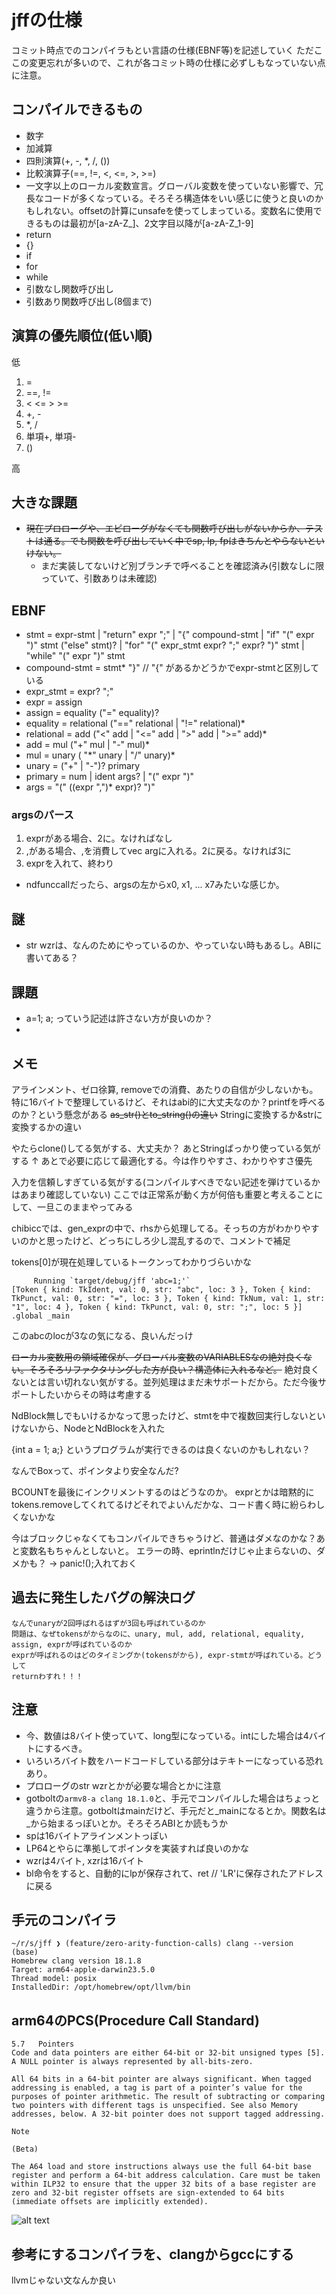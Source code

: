 # jffの仕様
コミット時点でのコンパイラもとい言語の仕様(EBNF等)を記述していく
ただここの変更忘れが多いので、これが各コミット時の仕様に必ずしもなっていない点に注意。

## コンパイルできるもの
- 数字
- 加減算
- 四則演算(+, -, *, /, ())
- 比較演算子(==, !=, <, <=, >, >=)
- 一文字以上のローカル変数宣言。グローバル変数を使っていない影響で、冗長なコードが多くなっている。そろそろ構造体をいい感じに使うと良いのかもしれない。offsetの計算にunsafeを使ってしまっている。変数名に使用できるものは最初が[a-zA-Z_]、2文字目以降が[a-zA-Z_1-9]
- return
- {}
- if
- for
- while
- 引数なし関数呼び出し
- 引数あり関数呼び出し(8個まで)

## 演算の優先順位(低い順)
低
1. =
2. ==, !=
3. < <= > >=
4. +, -
5. *, /
6. 単項+, 単項-
7. ()

高

## 大きな課題
- ~~現在プロローグや、エピローグがなくても関数呼び出しがないからか、テストは通る。でも関数を呼び出していく中でsp, lp, fpはきちんとやらないといけない。~~
  - まだ実装してないけど別ブランチで呼べることを確認済み(引数なしに限っていて、引数ありは未確認)

## EBNF
- stmt = expr-stmt | "return" expr ";" | "{" compound-stmt | "if" "(" expr ")" stmt ("else" stmt)? | "for" "(" expr_stmt expr? ";" expr? ")" stmt | "while" "(" expr ")" stmt
- compound-stmt = stmt* "}" // "{" があるかどうかでexpr-stmtと区別している
- expr_stmt = expr? ";"
- expr = assign
- assign = equality ("=" equality)?
- equality = relational ("==" relational | "!=" relational)*
- relational = add ("<" add | "<=" add | ">" add | ">=" add)*
- add = mul ("+" mul | "-" mul)*
- mul = unary ( "\*" unary | "/" unary)*
- unary = ("+" | "-")? primary
- primary = num | ident args? | "(" expr ")"
- args = "(" ((expr ",")* expr)? ")"

### argsのパース
1. exprがある場合、2に。なければなし
2. ,がある場合、,を消費してvec argに入れる。2に戻る。なければ3に
3. exprを入れて、終わり

- ndfunccallだったら、argsの左からx0, x1, ... x7みたいな感じか。


## 謎
- str wzrは、なんのためにやっているのか、やっていない時もあるし。ABIに書いてある？

## 課題
- a=1; a; っていう記述は許さない方が良いのか？
- 

## メモ
アラインメント、ゼロ徐算, removeでの消費、あたりの自信が少しないかも。
特に16バイトで整理しているけど、それはabi的に大丈夫なのか？printfを呼べるのか？という懸念がある
~~as_str()とto_string()の違い~~ Stringに変換するか&strに変換するかの違い

やたらclone()してる気がする、大丈夫か？
あとStringばっかり使っている気がする
↑ あとで必要に応じて最適化する。今は作りやすさ、わかりやすさ優先


入力を信頼しすぎている気がする(コンパイルすべきでない記述を弾けているかはあまり確認していない)
ここでは正常系が動く方が何倍も重要と考えることにして、一旦このままやってみる

chibiccでは、gen_exprの中で、rhsから処理してる。そっちの方がわかりやすいのかと思ったけど、どっちにしろ少し混乱するので、コメントで補足


tokens[0]が現在処理しているトークンってわかりづらいかな


```
     Running `target/debug/jff 'abc=1;'`
[Token { kind: TkIdent, val: 0, str: "abc", loc: 3 }, Token { kind: TkPunct, val: 0, str: "=", loc: 3 }, Token { kind: TkNum, val: 1, str: "1", loc: 4 }, Token { kind: TkPunct, val: 0, str: ";", loc: 5 }]
.global _main
```
このabcのlocが3なの気になる、良いんだっけ

~~ローカル変数用の領域確保が、グローバル変数のVARIABLESなの絶対良くない。そろそろリファクタリングした方が良い？構造体に入れるなど。~~ 絶対良くないとは言い切れない気がする。並列処理はまだ未サポートだから。ただ今後サポートしたいからその時は考慮する

NdBlock無しでもいけるかなって思ったけど、stmtを中で複数回実行しないといけないから、NodeとNdBlockを入れた

{int a = 1; a;} というプログラムが実行できるのは良くないのかもしれない？

なんでBoxって、ポインタより安全なんだ?

BCOUNTを最後にインクリメントするのはどうなのか。
exprとかは暗黙的にtokens.removeしてくれてるけどそれでよいんだかな、コード書く時に紛らわしくないかな

今はブロックじゃなくてもコンパイルできちゃうけど、普通はダメなのかな？あと変数名もちゃんとしないと。
エラーの時、eprintlnだけじゃ止まらないの、ダメかも？ -> panic!();入れておく

## 過去に発生したバグの解決ログ
```
なんでunaryが2回呼ばれるはずが3回も呼ばれているのか
問題は、なぜtokensがからなのに、unary, mul, add, relational, equality, assign, exprが呼ばれているのか
exprが呼ばれるのはどのタイミングか(tokensがから), expr-stmtが呼ばれている。どうして
returnわすれ！！！
```

## 注意
- 今、数値は8バイト使っていて、long型になっている。intにした場合は4バイトにするべき。
- いろいろバイト数をハードコードしている部分はテキトーになっている恐れあり。
- プロローグのstr wzrとかが必要な場合とかに注意
- gotboltの`armv8-a clang 18.1.0`と、手元でコンパイルした場合はちょっと違うから注意。gotboltはmainだけど、手元だと_mainになるとか。関数名は_から始まるっぽいとか。そろそろABIとか読もうか
- spは16バイトアラインメントっぽい
- LP64とやらに準拠してポインタを実装すれば良いのかな
- wzrは4バイト, xzrは16バイト
- bl命令をすると、自動的にlpが保存されて、ret   // 'LR'に保存されたアドレスに戻る

## 手元のコンパイラ
```
~/r/s/jff ❯ (feature/zero-arity-function-calls) clang --version                                                                (base) 
Homebrew clang version 18.1.8
Target: arm64-apple-darwin23.5.0
Thread model: posix
InstalledDir: /opt/homebrew/opt/llvm/bin
```

## arm64のPCS(Procedure Call Standard)
```
5.7   Pointers
Code and data pointers are either 64-bit or 32-bit unsigned types [5]. A NULL pointer is always represented by all-bits-zero.

All 64 bits in a 64-bit pointer are always significant. When tagged addressing is enabled, a tag is part of a pointer’s value for the purposes of pointer arithmetic. The result of subtracting or comparing two pointers with different tags is unspecified. See also Memory addresses, below. A 32-bit pointer does not support tagged addressing.

Note

(Beta)

The A64 load and store instructions always use the full 64-bit base register and perform a 64-bit address calculation. Care must be taken within ILP32 to ensure that the upper 32 bits of a base register are zero and 32-bit register offsets are sign-extended to 64 bits (immediate offsets are implicitly extended).

```

![alt text](general_register.png)

## 参考にするコンパイラを、clangからgccにする
llvmじゃない文なんか良い
